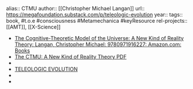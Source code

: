 alias:: CTMU
author:: [[Christopher Michael Langan]]
url:: https://megafoundation.substack.com/p/teleologic-evolution
year::
tags:: book, #t.o.e #consciousness #Metamechanica #keyResource
rel-projects:: [[AMT]], [[X-Science]]


- [The Cognitive-Theoretic Model of the Universe: A New Kind of Reality Theory: Langan, Christopher Michael: 9780971916227: Amazon.com: Books](https://www.amazon.com/Cognitive-Theoretic-Model-Universe-Reality-Theory/dp/0971916225/ref=pd_sim_d_sccl_1_4/138-1623267-9466632?pd_rd_w=lNEyT&content-id=amzn1.sym.fc475966-e837-48fc-9ed0-f4ca6ae9337b&pf_rd_p=fc475966-e837-48fc-9ed0-f4ca6ae9337b&pf_rd_r=PTW7Z6BT7T3K1QC8425G&pd_rd_wg=4mrGr&pd_rd_r=96774205-d044-4514-ba8b-02cfc832e096&pd_rd_i=0971916225&psc=1)
- [The CTMU: A New Kind of Reality Theory PDF](http://knowledgebase.ctmu.net/wp-content/uploads/2018/10/Langan_CTMU_0929021-1.pdf)
-
- [TELEOLOGIC EVOLUTION](https://megafoundation.substack.com/p/teleologic-evolution)
-
-
